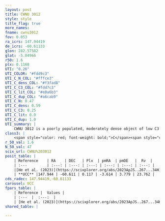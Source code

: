 ```yaml
---
layout: post
title: CWNU 3012
style: style
title_flag: true
more_names: 
fname: cwnu3012
fov: 0.053
ra_icrs: 147.94419
de_icrs: -60.61133
glon: 282.57582
glat: -5.04966
r50: 1.6
plx: 0.1168
UTI: "0.26"
UTI_COLOR: "#fdd9c3"
UTI_C_N_COL: "#fffce3"
UTI_C_dens_COL: "#f3fad8"
UTI_C_C3_COL: "#fdd7c3"
UTI_C_lit_COL: "#e0a6b3"
UTI_C_dup_COL: "#a6cab9"
UTI_C_N: 0.47
UTI_C_dens: 0.59
UTI_C_C3: 0.25
UTI_C_lit: 0.0
UTI_C_dup: 1.0
UTI_summary: |
    CWNU 3012 is a poorly populated, moderately dense object of low C3 quality. It was recently reported in the literature.
class3: |
    <span style="color: red; font-weight: bold;">C</span><span style="color: red; font-weight: bold;">C</span>
r_50_val: 1.6
N_50_val: 47
scix_url: CWNU%203012
posit_table: |
    | Reference    | RA    | DEC   | Plx  | pmRA  | pmDE   |  Rv  |
    | :---         | :---: | :---: | :---: | :---: | :---: | :---: |
    |[He et al. (2023)](https://scixplorer.org/abs/2023ApJS..267...34H) | 147.948 | -60.612 | 0.138 | -3.633 | 3.789 | 24.19 |
    | **UCC** |147.944 | -60.611 | 0.117 | -3.614 | 3.779 | 23.762 | 
cds_radec: 147.94419,-60.61133
carousel: UCC
fpars_table: |
    | Reference |  Values |
    | :---  |  :---:  |
    | [He et al. (2023)](https://scixplorer.org/abs/2023ApJS..267...34H) | `A0=1.0, m-M=13.9, logA=9.5` |
shared_table: |
    
---
```

